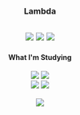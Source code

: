 <div align="center">
  
  ### Lambda
  
  <a href="https://hits.seeyoufarm.com"><img src="https://hits.seeyoufarm.com/api/count/incr/badge.svg?url=https%3A%2F%2Fgithub.com%2Flambda127&count_bg=black&title_bg=black&icon=github.svg&icon_color=white&title=GitHUb&edge_flat=true"/></a> <a href="https://www.instagram.com/llllambdalll"><img src="https://img.shields.io/badge/Instagram-%23E4405F?style=flat&logo=Instagram&logoColor=white"
/></a> <a href="mailto:lambda@smail.kongju.ac.kr"><img src="https://img.shields.io/badge/Email-blue?style=flat&logo=Gmail&logoColor=white&link=lambda@smail.kongju.ac.kr"
/></a>
  ---
</div>

<div align="center">
  <h4>What I'm Studying</h4> 
   <a><img src="https://img.shields.io/badge/c-black?style=flat&logo=c&logoColor=white"
/></a>
   <a ><img src="https://img.shields.io/badge/Dart-blue?style=flat&logo=dart&logoColor=white"
/></a>
  <br>
  <a><img src="https://img.shields.io/badge/FLutter-blue?style=flat&logo=flutter&logoColor=white"
/></a>
  <a><img src="https://img.shields.io/badge/Notion-black?style=flat&logo=notion&logoColor=white"
/></a>
  
  <br>
  <br>
  <picture>
  <source
    srcset="https://github-readme-stats.vercel.app/api?username=lambda127&show_icons=true&theme=dark"
  />
  <img src="https://github-readme-stats.vercel.app/api?username=lambda127&show_icons=true" />
</picture>
</div>
